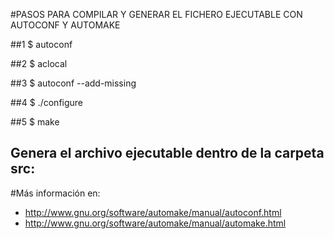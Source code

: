 
#PASOS PARA COMPILAR Y GENERAR EL FICHERO EJECUTABLE CON AUTOCONF Y AUTOMAKE

##1
 $ autoconf

##2
 $ aclocal

##3
 $ autoconf --add-missing

##4
 $ ./configure

##5
 $ make


 ## Genera el archivo ejecutable dentro de la carpeta src:

 #Más información en:
   - http://www.gnu.org/software/automake/manual/autoconf.html
   - http://www.gnu.org/software/automake/manual/automake.html


